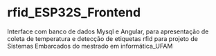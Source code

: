 # rfid_ESP32S_Frontend
Interface com banco de dados Mysql e Angular, para apresentação de coleta de temperatura e detecção de etiquetas rfid para projeto de Sistemas Embarcados do mestrado em informática_UFAM
